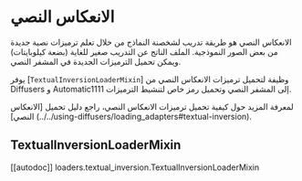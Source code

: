 # الانعكاس النصي

الانعكاس النصي هو طريقة تدريب لشخصنة النماذج من خلال تعلم ترميزات نصية جديدة من بعض الصور النموذجية. الملف الناتج عن التدريب صغير للغاية (بضعة كيلوبايتات) ويمكن تحميل الترميزات الجديدة في المشفر النصي.

يوفر [`TextualInversionLoaderMixin`] وظيفة لتحميل ترميزات الانعكاس النصي من Diffusers و Automatic1111 إلى المشفر النصي وتحميل رمز خاص لتنشيط الترميزات.

<Tip>

لمعرفة المزيد حول كيفية تحميل ترميزات الانعكاس النصي، راجع دليل تحميل [الانعكاس النصي] (../../using-diffusers/loading_adapters#textual-inversion).

</Tip>

## TextualInversionLoaderMixin

[[autodoc]] loaders.textual_inversion.TextualInversionLoaderMixin